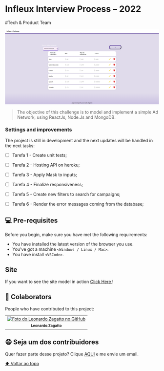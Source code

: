 # Infleux Interview Process – 2022 

#Tech & Product Team

<img src="./readme.PNG" alt="Infleux Interview Process">

> The objective of this challenge is to model and implement a simple Ad Network, using ReactJs, Node.Js and MongoDB.

### Settings and improvements

The project is still in development and the next updates will be handled in the next tasks:

- [ ] Tarefa 1 - Create unit tests;
- [ ] Tarefa 2 - Hosting API on heroku;
- [ ] Tarefa 3 - Apply Mask to inputs;
- [ ] Tarefa 4 - Finalize responsiveness;
- [ ] Tarefa 5 - Create new filters to search for campaigns;
- [ ] Tarefa 6 - Render the error messages coming from the database;


## 💻 Pre-requisites

Before you begin, make sure you have met the following requirements:
* You have installed the latest version of the browser you use.
* You've got a machine `<Windows / Linux / Mac>`.
* You have install `<VSCode>`.


## Site

If you want to see the site model in action <a  href="https://infleux-challenge-front.vercel.app/" target="_blank">Click Here </a>!


## 🤝 Colaborators

People who have contributed to this project:

<table>
  <tr>
    <td align="center">
      <a href="https://github.com/LZagatto" target="_blank">
        <img src="https://github.com/LZagatto.png" width="100px;" alt="Foto do Leonardo Zagatto no GitHub"/><br>
        <sub>
          <b>Leonardo Zagatto</b>
        </sub>
      </a>
    </td>
  </tr>
</table>



## 😄 Seja um dos contribuidores

Quer fazer parte desse projeto? Clique [AQUI](mailto:leozagatto1@gmail.com) e me envie um email.

[⬆ Voltar ao topo](#Finder-React)<br>
